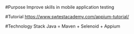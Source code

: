 #Purpose
Improve skills in mobile application testing

#Tutorial
https://www.swtestacademy.com/appium-tutorial/

#Technology Stack
Java = Maven + Selenoid + Appium
